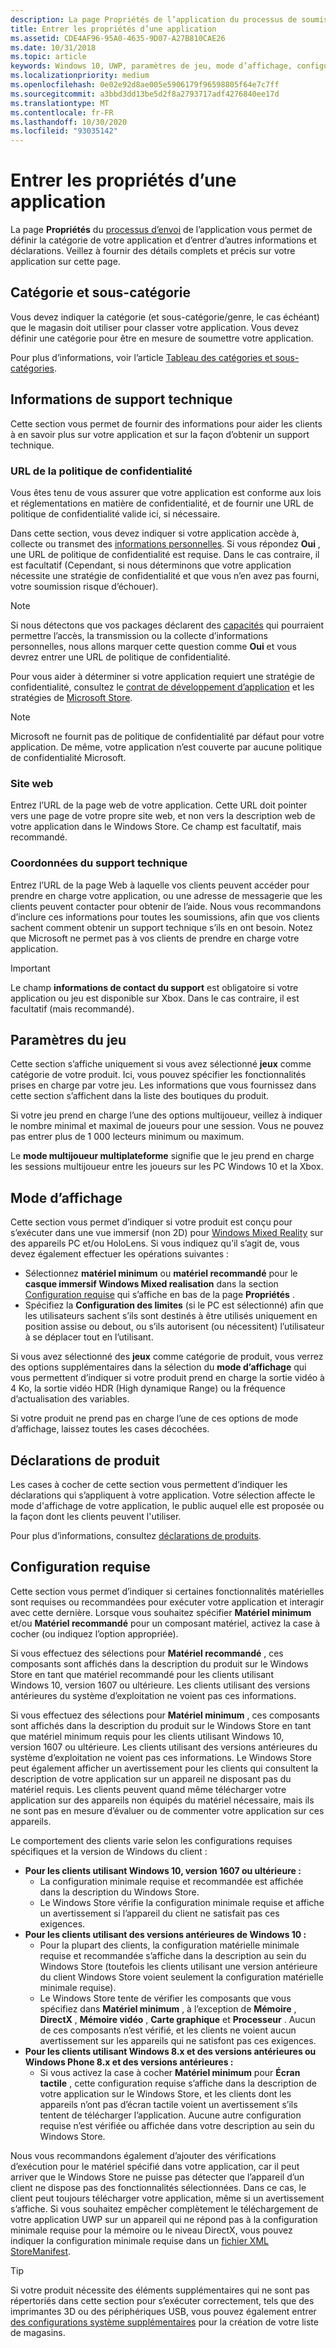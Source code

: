 ```yaml
---
description: La page Propriétés de l’application du processus de soumission d’application vous permet de définir la catégorie de votre application, ainsi que les préférences matérielles ou d’autres déclarations.
title: Entrer les propriétés d’une application
ms.assetid: CDE4AF96-95A0-4635-9D07-A27B810CAE26
ms.date: 10/31/2018
ms.topic: article
keywords: Windows 10, UWP, paramètres de jeu, mode d’affichage, configuration requise, configuration matérielle requise, matériel minimal, matériel recommandé, politique de confidentialité, informations de contact du support, site Web d’application, informations de support
ms.localizationpriority: medium
ms.openlocfilehash: 0e02e92d8ae005e5906179f96598805f64e7c7ff
ms.sourcegitcommit: a3bbd3dd13be5d2f8a2793717adf4276840ee17d
ms.translationtype: MT
ms.contentlocale: fr-FR
ms.lasthandoff: 10/30/2020
ms.locfileid: "93035142"
---
```

# <a name="enter-app-properties"></a>Entrer les propriétés d’une application

La page **Propriétés** du [processus d’envoi](app-submissions.md) de l’application vous permet de définir la catégorie de votre application et d’entrer d’autres informations et déclarations. Veillez à fournir des détails complets et précis sur votre application sur cette page.


## <a name="category-and-subcategory"></a>Catégorie et sous-catégorie

Vous devez indiquer la catégorie (et sous-catégorie/genre, le cas échéant) que le magasin doit utiliser pour classer votre application. Vous devez définir une catégorie pour être en mesure de soumettre votre application.

Pour plus d’informations, voir l’article [Tableau des catégories et sous-catégories](category-and-subcategory-table.md).


## <a name="support-info"></a>Informations de support technique

Cette section vous permet de fournir des informations pour aider les clients à en savoir plus sur votre application et sur la façon d’obtenir un support technique.

### <a name="privacy-policy-url"></a>URL de la politique de confidentialité

Vous êtes tenu de vous assurer que votre application est conforme aux lois et réglementations en matière de confidentialité, et de fournir une URL de politique de confidentialité valide ici, si nécessaire.

Dans cette section, vous devez indiquer si votre application accède à, collecte ou transmet des [informations personnelles](/legal/windows/agreements/store-policies#105-personal-information). Si vous répondez **Oui** , une URL de politique de confidentialité est requise. Dans le cas contraire, il est facultatif (Cependant, si nous déterminons que votre application nécessite une stratégie de confidentialité et que vous n’en avez pas fourni, votre soumission risque d’échouer).

> [!NOTE]
> Si nous détectons que vos packages déclarent des [capacités](../packaging/app-capability-declarations.md) qui pourraient permettre l’accès, la transmission ou la collecte d’informations personnelles, nous allons marquer cette question comme **Oui** et vous devrez entrer une URL de politique de confidentialité.

Pour vous aider à déterminer si votre application requiert une stratégie de confidentialité, consultez le [contrat de développement d’application](/legal/windows/agreements/app-developer-agreement) et les stratégies de [Microsoft Store](/legal/windows/agreements/store-policies#105-personal-information). 

> [!NOTE]
> Microsoft ne fournit pas de politique de confidentialité par défaut pour votre application. De même, votre application n’est couverte par aucune politique de confidentialité Microsoft. 


### <a name="website"></a>Site web

Entrez l’URL de la page web de votre application. Cette URL doit pointer vers une page de votre propre site web, et non vers la description web de votre application dans le Windows Store. Ce champ est facultatif, mais recommandé.

### <a name="support-contact-info"></a>Coordonnées du support technique

Entrez l’URL de la page Web à laquelle vos clients peuvent accéder pour prendre en charge votre application, ou une adresse de messagerie que les clients peuvent contacter pour obtenir de l’aide. Nous vous recommandons d’inclure ces informations pour toutes les soumissions, afin que vos clients sachent comment obtenir un support technique s’ils en ont besoin. Notez que Microsoft ne permet pas à vos clients de prendre en charge votre application.

> [!IMPORTANT]
> Le champ **informations de contact du support** est obligatoire si votre application ou jeu est disponible sur Xbox. Dans le cas contraire, il est facultatif (mais recommandé).


## <a name="game-settings"></a>Paramètres du jeu

Cette section s’affiche uniquement si vous avez sélectionné **jeux** comme catégorie de votre produit. Ici, vous pouvez spécifier les fonctionnalités prises en charge par votre jeu. Les informations que vous fournissez dans cette section s’affichent dans la liste des boutiques du produit.

Si votre jeu prend en charge l’une des options multijoueur, veillez à indiquer le nombre minimal et maximal de joueurs pour une session. Vous ne pouvez pas entrer plus de 1 000 lecteurs minimum ou maximum.

Le **mode multijoueur multiplateforme** signifie que le jeu prend en charge les sessions multijoueur entre les joueurs sur les PC Windows 10 et la Xbox.


## <a name="display-mode"></a>Mode d’affichage

Cette section vous permet d’indiquer si votre produit est conçu pour s’exécuter dans une vue immersif (non 2D) pour [Windows Mixed Reality](https://developer.microsoft.com/mixed-reality) sur des appareils PC et/ou HoloLens. Si vous indiquez qu’il s’agit de, vous devez également effectuer les opérations suivantes :
- Sélectionnez **matériel minimum** ou **matériel recommandé** pour le **casque immersif Windows Mixed realisation** dans la section [Configuration requise](#system-requirements) qui s’affiche en bas de la page **Propriétés** .
- Spécifiez la **Configuration des limites** (si le PC est sélectionné) afin que les utilisateurs sachent s’ils sont destinés à être utilisés uniquement en position assise ou debout, ou s’ils autorisent (ou nécessitent) l’utilisateur à se déplacer tout en l’utilisant. 

Si vous avez sélectionné des **jeux** comme catégorie de produit, vous verrez des options supplémentaires dans la sélection du **mode d’affichage** qui vous permettent d’indiquer si votre produit prend en charge la sortie vidéo à 4 Ko, la sortie vidéo HDR (High dynamique Range) ou la fréquence d’actualisation des variables.

Si votre produit ne prend pas en charge l’une de ces options de mode d’affichage, laissez toutes les cases décochées.


## <a name="product-declarations"></a>Déclarations de produit

Les cases à cocher de cette section vous permettent d’indiquer les déclarations qui s’appliquent à votre application. Votre sélection affecte le mode d'affichage de votre application, le public auquel elle est proposée ou la façon dont les clients peuvent l'utiliser.

Pour plus d’informations, consultez [déclarations de produits](./product-declarations.md).

## <a name="system-requirements"></a>Configuration requise

Cette section vous permet d’indiquer si certaines fonctionnalités matérielles sont requises ou recommandées pour exécuter votre application et interagir avec cette dernière. Lorsque vous souhaitez spécifier **Matériel minimum** et/ou **Matériel recommandé** pour un composant matériel, activez la case à cocher (ou indiquez l’option appropriée).

Si vous effectuez des sélections pour **Matériel recommandé** , ces composants sont affichés dans la description du produit sur le Windows Store en tant que matériel recommandé pour les clients utilisant Windows 10, version 1607 ou ultérieure. Les clients utilisant des versions antérieures du système d’exploitation ne voient pas ces informations.

Si vous effectuez des sélections pour **Matériel minimum** , ces composants sont affichés dans la description du produit sur le Windows Store en tant que matériel minimum requis pour les clients utilisant Windows 10, version 1607 ou ultérieure. Les clients utilisant des versions antérieures du système d’exploitation ne voient pas ces informations. Le Windows Store peut également afficher un avertissement pour les clients qui consultent la description de votre application sur un appareil ne disposant pas du matériel requis. Les clients peuvent quand même télécharger votre application sur des appareils non équipés du matériel nécessaire, mais ils ne sont pas en mesure d’évaluer ou de commenter votre application sur ces appareils. 

Le comportement des clients varie selon les configurations requises spécifiques et la version de Windows du client :

- **Pour les clients utilisant Windows 10, version 1607 ou ultérieure :**
     - La configuration minimale requise et recommandée est affichée dans la description du Windows Store.
     - Le Windows Store vérifie la configuration minimale requise et affiche un avertissement si l’appareil du client ne satisfait pas ces exigences.
- **Pour les clients utilisant des versions antérieures de Windows 10 :**
     - Pour la plupart des clients, la configuration matérielle minimale requise et recommandée s’affiche dans la description au sein du Windows Store (toutefois les clients utilisant une version antérieure du client Windows Store voient seulement la configuration matérielle minimale requise).
     - Le Windows Store tente de vérifier les composants que vous spécifiez dans **Matériel minimum** , à l’exception de **Mémoire** , **DirectX** , **Mémoire vidéo** , **Carte graphique** et **Processeur** . Aucun de ces composants n’est vérifié, et les clients ne voient aucun avertissement sur les appareils qui ne satisfont pas ces exigences. 
- **Pour les clients utilisant Windows 8.x et des versions antérieures ou Windows Phone 8.x et des versions antérieures :**
     - Si vous activez la case à cocher **Matériel minimum** pour **Écran tactile** , cette configuration requise s’affiche dans la description de votre application sur le Windows Store, et les clients dont les appareils n’ont pas d’écran tactile voient un avertissement s’ils tentent de télécharger l’application. Aucune autre configuration requise n’est vérifiée ou affichée dans votre description au sein du Windows Store.

Nous vous recommandons également d’ajouter des vérifications d’exécution pour le matériel spécifié dans votre application, car il peut arriver que le Windows Store ne puisse pas détecter que l’appareil d’un client ne dispose pas des fonctionnalités sélectionnées. Dans ce cas, le client peut toujours télécharger votre application, même si un avertissement s’affiche. Si vous souhaitez empêcher complètement le téléchargement de votre application UWP sur un appareil qui ne répond pas à la configuration minimale requise pour la mémoire ou le niveau DirectX, vous pouvez indiquer la configuration minimale requise dans un [fichier XML StoreManifest](/uwp/schemas/storemanifest/storemanifestschema2015/schema-root).

> [!TIP]
> Si votre produit nécessite des éléments supplémentaires qui ne sont pas répertoriés dans cette section pour s’exécuter correctement, tels que des imprimantes 3D ou des périphériques USB, vous pouvez également entrer [des configurations système supplémentaires](create-app-store-listings.md#additional-system-requirements) pour la création de votre liste de magasins.
